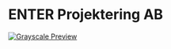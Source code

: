 # ENTER Projektering AB

[![Grayscale Preview](https://assets.startbootstrap.com/img/screenshots/themes/grayscale.png)](https://startbootstrap.github.io/startbootstrap-grayscale/)
